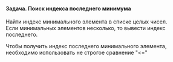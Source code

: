 #### **Задача. Поиск индекса последнего минимума**

Найти индекс минимального элемента в списке целых чисел.  
Если минимальных элементов несколько, то вывести индекс последнего.


<div class="hint">
    Чтобы получить индекс последнего минимального элемента, необходимо использовать не строгое сравнение "<="
</div>
